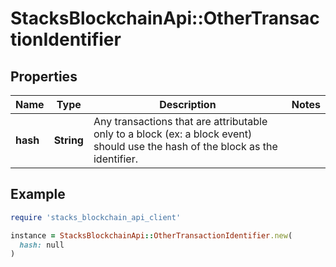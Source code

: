 # StacksBlockchainApi::OtherTransactionIdentifier

## Properties

| Name | Type | Description | Notes |
| ---- | ---- | ----------- | ----- |
| **hash** | **String** | Any transactions that are attributable only to a block (ex: a block event) should use the hash of the block as the identifier. |  |

## Example

```ruby
require 'stacks_blockchain_api_client'

instance = StacksBlockchainApi::OtherTransactionIdentifier.new(
  hash: null
)
```

